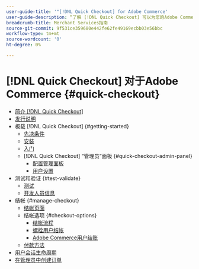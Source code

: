 ```yaml
---
user-guide-title: '"[!DNL Quick Checkout] for Adobe Commerce'
user-guide-description: “了解 [!DNL Quick Checkout] 可以为您的Adobe Commerce实例以及如何成功载入和设置扩展。”
breadcrumb-title: Merchant Services指南
source-git-commit: 9f531ce359680e442fe62fe49169ecbb03e56bbc
workflow-type: tm+mt
source-wordcount: '0'
ht-degree: 0%

---
```



# [!DNL Quick Checkout] 对于Adobe Commerce {#quick-checkout}

- [简介 [!DNL Quick Checkout]](overview.md)
- [发行说明](release-notes.md)
- 板载 [!DNL Quick Checkout] {#getting-started}
   - [先决条件](prerequisites.md)
   - [安装](install.md)
   - [入门](onboarding.md)
   - [!DNL Quick Checkout] “管理员”面板 {#quick-checkout-admin-panel}
      - [配置管理面板](admin-panel.md)
      - [用户设置](user-roles-setup.md)
- 测试和验证 {#test-validate}
   - [测试](testing.md)
   - [开发人员信息](developer.md)
- 结帐 {#manage-checkout}
   - [结帐页面](checkout-page.md)
   - 结帐选项 {#checkout-options}
      - [结帐流程](checkout-flow.md)
      - [螺栓用户结帐](checkout-bolt.md)
      - [Adobe Commerce用户结账](checkout-adobe-commerce.md)
   - [付款方法](payment-methods.md)
- [用户会话生命周期](user-session-lifetime.md)
- [在管理员中创建订单](create-order-admin.md)
